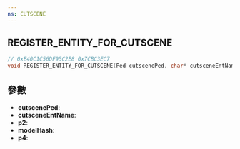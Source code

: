 ```yaml
---
ns: CUTSCENE
---
```

## REGISTER_ENTITY_FOR_CUTSCENE

```c
// 0xE40C1C56DF95C2E8 0x7CBC3EC7
void REGISTER_ENTITY_FOR_CUTSCENE(Ped cutscenePed, char* cutsceneEntName, int p2, Hash modelHash, int p4);
```


## 參數
* **cutscenePed**: 
* **cutsceneEntName**: 
* **p2**: 
* **modelHash**: 
* **p4**: 

